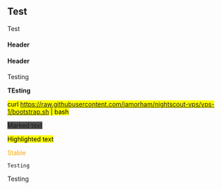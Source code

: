 ## Test  
  
Test  
  
#### Header  

#### Header  
  
Testing  

**TEsting**  
  
<mark>curl https://raw.githubusercontent.com/jamorham/nightscout-vps/vps-1/bootstrap.sh | bash</mark>  
  
<span style="background-color: #4F4F4F" style="color: #fFfFfF">Marked text</span>  
  
<mark style="background-color: #FFFF00">Highlighted text</mark>  
  
<span style="color:orange">Stable</span>  
  
```
Testing
```

Testing  
